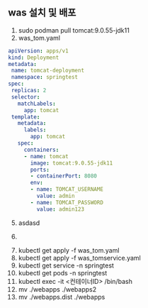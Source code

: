 ## was 설치 및 배포
1. sudo podman pull tomcat:9.0.55-jdk11
2. was_tom.yaml
 ```yaml
apiVersion: apps/v1
kind: Deployment
metadata:
  name: tomcat-deployment
  namespace: springtest
spec:
  replicas: 2
  selector:
    matchLabels:
      app: tomcat
  template:
    metadata:
      labels:
        app: tomcat
    spec:
      containers:
      - name: tomcat
        image: tomcat:9.0.55-jdk11
        ports:
        - containerPort: 8080
        env:
        - name: TOMCAT_USERNAME
          value: admin
        - name: TOMCAT_PASSWORD
          value: admin123

   ```




5. asdasd
6. ```
7. kubectl get apply -f was_tom.yaml
8. kubectl get apply -f was_tomservice.yaml
9. kubectl get service -n springtest
10. kubectl get pods -n springtest
11. kubectl exec -it <컨테이너ID> /bin/bash
12. mv ./webapps ./webapps2
13. mv ./webapps.dist ./webapps
